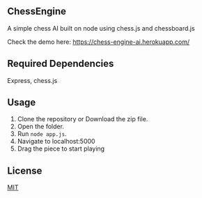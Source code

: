 ## ChessEngine
A simple chess AI built on node using chess.js and chessboard.js

Check the demo here: https://chess-engine-ai.herokuapp.com/

## Required Dependencies
Express, chess.js

## Usage
1. Clone the repository or Download the zip file.
2. Open the folder.
3. Run `node app.js`.
4. Navigate to localhost:5000
5. Drag the piece to start playing

## License
[MIT](https://github.com/itsknk/ChessEngineAI/blob/master/LICENSE)
